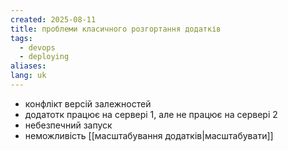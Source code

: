 ```yaml
---
created: 2025-08-11
title: проблеми класичного розгортання додатків
tags:
  - devops
  - deploying
aliases: 
lang: uk
---
```

- конфлікт версій залежностей
- додатотк працює на сервері 1, але не працює на сервері 2
- небезпечний запуск
- неможливість [[масштабування додатків|масштабувати]]